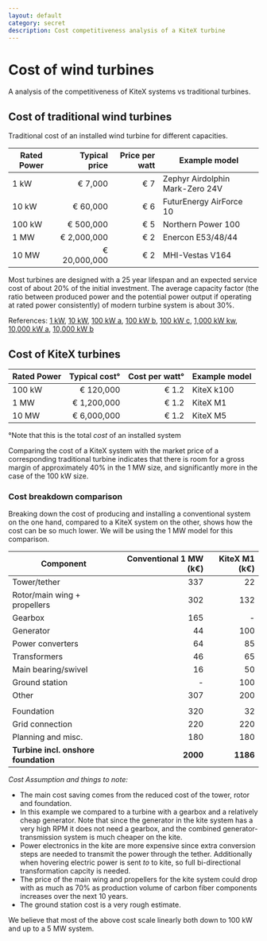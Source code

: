 ```yaml
---
layout: default
category: secret
description: Cost competitiveness analysis of a KiteX turbine
---
```


# Cost of wind turbines

A analysis of the competitiveness of KiteX systems vs traditional turbines.

## Cost of traditional wind turbines

Traditional cost of an installed wind turbine for different capacities.

| Rated Power   | Typical price | Price per watt | Example model                   |
| ------------- |--------------:| --------------:| ------------------------------- |
| 1 kW          | € 7,000       | € 7            | Zephyr Airdolphin Mark-Zero 24V |
| 10 kW         | € 60,000      | € 6            | FuturEnergy AirForce 10         |
| 100 kW        | € 500,000     | € 5            | Northern Power 100              |
| 1 MW          | € 2,000,000   | € 2            | Enercon E53/48/44               |
| 10 MW         | € 20,000,000  | € 2            | MHI-Vestas V164                 |

Most turbines are designed with a 25 year lifespan and an expected service cost of about 20% of the initial investment. The average capacity factor (the ratio between produced power and the potential power output if operating at rated power consistently) of modern turbine system is about 30%.

References: [1 kW](http://www.reuk.co.uk/wordpress/wind/airdolphin-wind-turbine/),
[10 kW](http://www.futurenergy.co.uk/10kwturbine.html),
[100 kW a](http://windenergyfoundation.org/wind-at-work/wind-consumers/wind-power-your-home/),
[100 kW b](http://eeagrants.org/project-portal/project/ES02-0048),
[100 kW c](http://www.microgenwind.com/index.php/turbines/turbines2),
[1,000 kW kw](http://www.renewablesfirst.co.uk/windpower/windpower-learning-centre/how-much-does-a-farm-wind-turbine-small-wind-farm-turbine-cost/),
[10,000 kW a](http://www.esru.strath.ac.uk/EandE/Web_sites/14-15/XL_Monopiles/cost.html),
[10,000 kW b](https://www.google.dk/url?sa=t&rct=j&q=&esrc=s&source=web&cd=3&cad=rja&uact=8&ved=0ahUKEwiclIz-2YrUAhVSI1AKHb7QA84QFggyMAI&url=https%3A%2F%2Fwww.irena.org%2FDocumentDownloads%2FPublications%2FRE_Technologies_Cost_Analysis-WIND_POWER.pdf&usg=AFQjCNFdYiayYPqU2SjGvMNFWSxojB30BA&sig2=YrLVdizUy5OcR1ZLdNOmJg)

## Cost of KiteX turbines

| Rated Power   | Typical cost°        | Cost per watt°  | Example model |
| ------------- |---------------------:| ---------------:| ------------- |
| 100 kW        | € 120,000            | € 1.2           | KiteX k100    |
| 1 MW          | € 1,200,000          | € 1.2           | KiteX M1      |
| 10 MW         | € 6,000,000          | € 1.2           | KiteX M5      |

°Note that this is the total _cost_ of an installed system

Comparing the cost of a KiteX system with the market price of a corresponding traditional turbine indicates that there is room for a gross margin of approximately 40% in the 1 MW size, and significantly more in the case of the 100 kW size.

### Cost breakdown comparison

Breaking down the cost of producing and installing a conventional system on the one hand, compared to a KiteX system on the other, shows how the cost can be so much lower. We will be using the 1 MW model for this comparison.

| Component                            | Conventional 1 MW (k€)         | KiteX M1 (k€) |
|--------------------------------------|-------------------------------:|--------------:|
| Tower/tether                         | 337                            | 22            |
| Rotor/main wing + propellers         | 302                            | 132           |
| Gearbox                              | 165                            | -             |
| Generator                            | 44                             | 100           |
| Power converters                     | 64                             | 85            |
| Transformers                         | 46                             | 65            |
| Main bearing/swivel                  | 16                             | 50            |
| Ground station                       | -                              | 100           |
| Other                                | 307                            | 200           |
|                                      |                                |               |
| Foundation                           | 320                            | 32            |
| Grid connection                      | 220                            | 220           |
| Planning and misc.                   | 180                            | 180           |
| **Turbine incl. onshore foundation** | **2000**                       | **1186**      |

*Cost Assumption and things to note:*

* The main cost saving comes from the reduced cost of the tower, rotor and foundation.
* In this example we compared to a turbine with a gearbox and a relatively cheap generator. Note that since the generator in the kite system has a very high RPM it does not need a gearbox, and the combined generator-transmission system is much cheaper on the kite.
* Power electronics in the kite are more expensive since extra conversion steps are needed to transmit the power through the tether. Additionally when hovering electric power is sent _to_ to kite, so full bi-directional transformation capcity is needed.
* The price of the main wing and propellers for the kite system could drop with as much as 70% as production volume of carbon fiber components increases over the next 10 years.
* The ground station cost is a very rough estimate.     

We believe that most of the above cost scale linearly both down to 100 kW and up to a 5 MW system.
